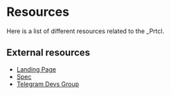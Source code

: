 # Resources

Here is a list of different resources related to the \_Prtcl.

## External resources

- [Landing Page](https://uprtcl.io)
- [Spec](https://github.com/uprtcl/spec)
- [Telegram Devs Group](https://t.me/joinchat/F5CuUBQMjbKTxLkWTd_jDg)
